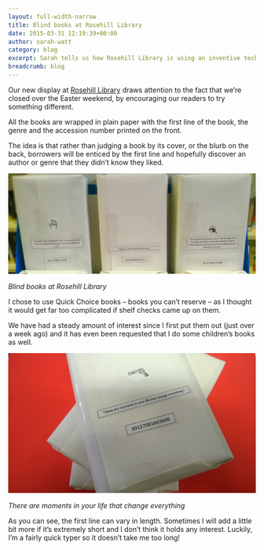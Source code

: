 ```yaml
---
layout: full-width-narrow
title: Blind books at Rosehill Library
date: 2015-03-31 12:19:39+00:00
author: sarah-watt
category: blog
excerpt: Sarah tells us how Rosehill Library is using an inventive technique to get readers interested in new books and genres.
breadcrumb: blog
---
```

Our new display at [Rosehill Library](/branches/rosehill-library) draws attention to the fact that we&#8217;re closed over the Easter weekend, by encouraging our readers to try something different.

All the books are wrapped in plain paper with the first line of the book, the genre and the accession number printed on the front.

The idea is that rather than judging a book by its cover, or the blurb on the back, borrowers will be enticed by the first line and hopefully discover an author or genre that they didn&#8217;t know they liked.

![Books with their covers hidden](/images/article/blind-books-1.jpg)

*Blind books at Rosehill Library*

I chose to use Quick Choice books – books you can&#8217;t reserve – as I thought it would get far too complicated if shelf checks came up on them.

We have had a steady amount of interest since I first put them out (just over a week ago) and it has even been requested that I do some children&#8217;s books as well.

![A book with a plain cover and its first line](/images/article/blind-books-2.jpg)

*There are moments in your life that change everything*

As you can see, the first line can vary in length. Sometimes I will add a little bit more if it&#8217;s extremely short and I don&#8217;t think it holds any interest. Luckily, I&#8217;m a fairly quick typer so it doesn&#8217;t take me too long!
